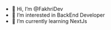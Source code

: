 - 👋 Hi, I’m @FakhriDev
- 👀 I’m interested in BackEnd Developer
- 🌱 I’m currently learning NextJs

<!---
FakhriDev/FakhriDev is a ✨ special ✨ repository because its `README.md` (this file) appears on your GitHub profile.
You can click the Preview link to take a look at your changes.
--->
